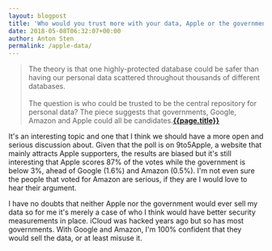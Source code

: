 ```yaml
---
layout: blogpost
title: 'Who would you trust more with your data, Apple or the government?'
date: 2018-05-08T06:32:07+00:00
author: Anton Sten
permalink: /apple-data/
---
```


>The theory is that one highly-protected database could be safer than having our personal data scattered throughout thousands of different databases.
<br /><br />
The question is who could be trusted to be the central repository for personal data? The piece suggests that governments, Google, Amazon and Apple could all be candidates.**[{{page.title}}](https://9to5mac.com/2018/05/07/privacy-poll-apple-government/)**

It's an interesting topic and one that I think we should have a more open and serious discussion about. Given that the poll is on 9to5Apple, a website that mainly attracts Apple supporters, the results are biased but it's still interesting that Apple scores 87% of the votes while the government is below 3%, ahead of Google (1.6%) and Amazon (0.5%). I'm not even sure the people that voted for Amazon are serious, if they are I would love to hear their argument.

I have no doubts that neither Apple nor the government would ever sell my data so for me it's merely a case of who I think would have better security measurements in place. iCloud was hacked years ago but so has most governments. With Google and Amazon, I'm 100% confident that they would sell the data, or at least misuse it. 
